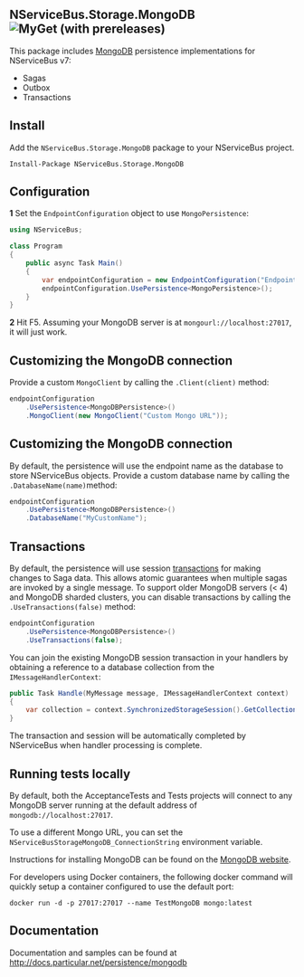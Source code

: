 ## NServiceBus.Storage.MongoDB ![MyGet (with prereleases)](https://img.shields.io/myget/particular/vpre/NServiceBus.Storage.MongoDB.svg)

This package includes [MongoDB](https://www.mongodb.com/) persistence implementations for NServiceBus v7:

- Sagas
- Outbox
- Transactions

## Install ##
Add the `NServiceBus.Storage.MongoDB` package to your NServiceBus project.

 ```Install-Package NServiceBus.Storage.MongoDB```   


## Configuration ##

**1** Set the `EndpointConfiguration` object to use `MongoPersistence`:

```csharp
using NServiceBus;

class Program
{
    public async Task Main()
    {
        var endpointConfiguration = new EndpointConfiguration("Endpoint Name");
        endpointConfiguration.UsePersistence<MongoPersistence>();
    }
}
```

**2** Hit F5. Assuming your MongoDB server is at `mongourl://localhost:27017`, it will just work.


## Customizing the MongoDB connection ##

Provide a custom `MongoClient` by calling the ```.Client(client)``` method:

```csharp
endpointConfiguration
	.UsePersistence<MongoDBPersistence>()
	.MongoClient(new MongoClient("Custom Mongo URL"));
```


## Customizing the MongoDB connection

By default, the persistence will use the endpoint name as the database to store NServiceBus objects. Provide a custom database name by calling the ```.DatabaseName(name)```method:

```csharp
endpointConfiguration
	.UsePersistence<MongoDBPersistence>()
	.DatabaseName("MyCustomName");
```

## Transactions

By default, the persistence will use session [transactions](https://docs.mongodb.com/manual/core/transactions/) for making changes to Saga data. This allows atomic guarantees when multiple sagas are invoked by a single message. To support older MongoDB servers (< 4) and MongoDB sharded clusters, you can disable transactions by calling the `.UseTransactions(false)` method:

```csharp
endpointConfiguration
	.UsePersistence<MongoDBPersistence>()
	.UseTransactions(false);
```

You can join the existing MongoDB session transaction in your handlers by obtaining a reference to a database collection from the `IMessageHandlerContext`:

```c#
public Task Handle(MyMessage message, IMessageHandlerContext context)
{
    var collection = context.SynchronizedStorageSession().GetCollection<MyBusinessObject>("collectionname");    
}
```

The transaction and session will be automatically completed by NServiceBus when handler processing is complete.


## Running tests locally

By default, both the AcceptanceTests and Tests projects will connect to any MongoDB server running at the default address of `mongodb://localhost:27017`.

To use a different Mongo URL, you can set the `NServiceBusStorageMongoDB_ConnectionString` environment variable.

Instructions for installing MongoDB can be found on the [MongoDB website](https://docs.mongodb.com/manual/installation/).

For developers using Docker containers, the following docker command will quickly setup a container configured to use the default port:

`docker run -d -p 27017:27017 --name TestMongoDB mongo:latest`



## Documentation

Documentation and samples can be found at http://docs.particular.net/persistence/mongodb
